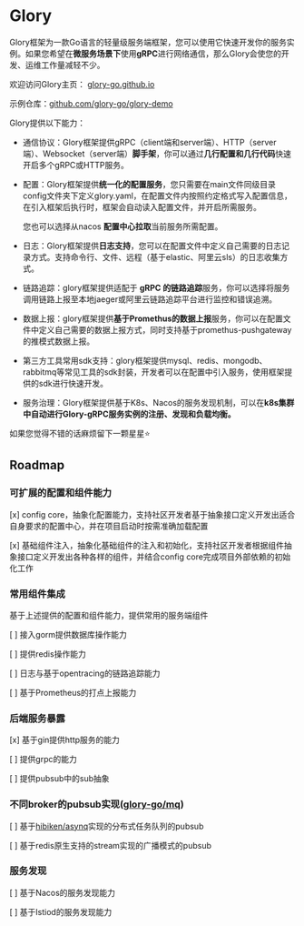 Glory
===================================

Glory框架为一款Go语言的轻量级服务端框架，您可以使用它快速开发你的服务实例。如果您希望在**微服务场景下**使用**gRPC**进行网络通信，那么Glory会使您的开发、运维工作量减轻不少。

欢迎访问Glory主页： [glory-go.github.io](https://glory-go.github.io/introduction)

示例仓库：[github.com/glory-go/glory-demo](https://github.com/glory-go/glory-demo)

Glory提供以下能力：

- 通信协议：Glory框架提供gRPC（client端和server端）、HTTP（server端）、Websocket（server端）**脚手架**，你可以通过**几行配置和几行代码**快速开启多个gRPC或HTTP服务。

- 配置：Glory框架提供**统一化的配置服务**，您只需要在main文件同级目录config文件夹下定义glory.yaml，在配置文件内按照约定格式写入配置信息，在引入框架后执行时，框架会自动读入配置文件，并开启所需服务。

  您也可以选择从nacos **配置中心拉取**当前服务所需配置。

- 日志：Glory框架提供**日志支持**，您可以在配置文件中定义自己需要的日志记录方式。支持命令行、文件、远程（基于elastic、阿里云sls）的日志收集方式。

- 链路追踪：glory框架提供适配于 **gRPC 的链路追踪**服务，你可以选择将服务调用链路上报至本地jaeger或阿里云链路追踪平台进行监控和错误追溯。

- 数据上报：glory框架提供**基于Promethus的数据上报**服务，你可以在配置文件中定义自己需要的数据上报方式，同时支持基于promethus-pushgateway的推模式数据上报。

- 第三方工具常用sdk支持：glory框架提供mysql、redis、mongodb、rabbitmq等常见工具的sdk封装，开发者可以在配置中引入服务，使用框架提供的sdk进行快速开发。

- 服务治理：Glory框架提供基于K8s、Nacos的服务发现机制，可以在**k8s集群中自动进行Glory-gRPC服务实例的注册、发现和负载均衡。**

如果您觉得不错的话麻烦留下一颗星星⭐

## Roadmap

### 可扩展的配置和组件能力

[x] config core，抽象化配置能力，支持社区开发者基于抽象接口定义开发出适合自身要求的配置中心，并在项目启动时按需准确加载配置

[x] 基础组件注入，抽象化基础组件的注入和初始化，支持社区开发者根据组件抽象接口定义开发出各种各样的组件，并结合config core完成项目外部依赖的初始化工作

### 常用组件集成

基于上述提供的配置和组件能力，提供常用的服务端组件

[ ] 接入gorm提供数据库操作能力

[ ] 提供redis操作能力

[ ] 日志与基于opentracing的链路追踪能力

[ ] 基于Prometheus的打点上报能力

### 后端服务暴露

[x] 基于gin提供http服务的能力

[ ] 提供grpc的能力

[ ] 提供pubsub中的sub抽象

### 不同broker的pubsub实现([glory-go/mq](https://github.com/glory-go/mq))

[ ] 基于[hibiken/asynq](https://github.com/hibiken/asynq)实现的分布式任务队列的pubsub

[ ] 基于redis原生支持的stream实现的广播模式的pubsub

### 服务发现

[ ] 基于Nacos的服务发现能力

[ ] 基于Istiod的服务发现能力